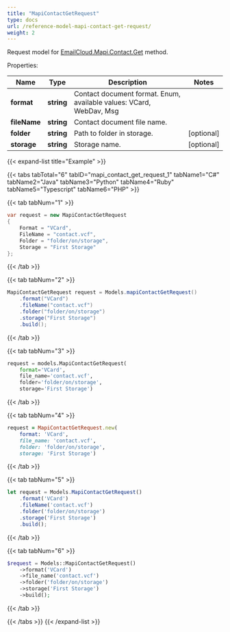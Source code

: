 ```yaml
---
title: "MapiContactGetRequest"
type: docs
url: /reference-model-mapi-contact-get-request/
weight: 2
---
```


Request model for [EmailCloud.Mapi.Contact.Get](/email/reference-mapi-contact-api/#get) method.

Properties:

Name | Type | Description | Notes
---- | ---- | ----------- | -----
**format** |**string**|Contact document format. Enum, available values: VCard, WebDav, Msg |
**fileName** |**string**|Contact document file name. |
**folder** |**string**|Path to folder in storage. |[optional] 
**storage** |**string**|Storage name. |[optional] 

{{< expand-list title="Example" >}}

{{< tabs tabTotal="6" tabID="mapi_contact_get_request_1" tabName1="C#" tabName2="Java" tabName3="Python" tabName4="Ruby" tabName5="Typescript" tabName6="PHP" >}}

{{< tab tabNum="1" >}}

```csharp
var request = new MapiContactGetRequest
{ 
    Format = "VCard",
    FileName = "contact.vcf",
    Folder = "folder/on/storage",
    Storage = "First Storage"
};
```

{{< /tab >}}

{{< tab tabNum="2" >}}

```java
MapiContactGetRequest request = Models.mapiContactGetRequest()
    .format("VCard")
    .fileName("contact.vcf")
    .folder("folder/on/storage")
    .storage("First Storage")
    .build();
```

{{< /tab >}}

{{< tab tabNum="3" >}}

```python
request = models.MapiContactGetRequest(
    format='VCard',
    file_name='contact.vcf',
    folder='folder/on/storage',
    storage='First Storage')
```

{{< /tab >}}

{{< tab tabNum="4" >}}

```ruby
request = MapiContactGetRequest.new(
    format: 'VCard',
    file_name: 'contact.vcf',
    folder: 'folder/on/storage',
    storage: 'First Storage')
```

{{< /tab >}}

{{< tab tabNum="5" >}}

```typescript
let request = Models.MapiContactGetRequest()
    .format('VCard')
    .fileName('contact.vcf')
    .folder('folder/on/storage')
    .storage('First Storage')
    .build();
```

{{< /tab >}}

{{< tab tabNum="6" >}}

```php
$request = Models::MapiContactGetRequest()
    ->format('VCard')
    ->file_name('contact.vcf')
    ->folder('folder/on/storage')
    ->storage('First Storage')
    ->build();
```

{{< /tab >}}

{{< /tabs >}}
{{< /expand-list >}}

